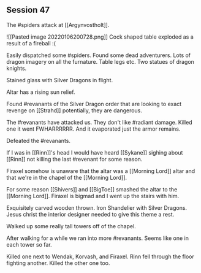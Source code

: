 ## Session 47

The #spiders attack at [[Argynvostholt]].


![[Pasted image 20220106200728.png]]
Cock shaped table exploded as a result of a fireball :(

Easily dispatched some #spiders.
Found some dead adventurers.
Lots of dragon imagery on all the furnature. Table legs etc.
Two statues of dragon knights.

Stained glass with Silver Dragons in flight.

Altar has a rising sun relief.

Found #revanants of the Silver Dragon order that are looking to exact revenge on [[Strahd]] potentially, they are dangerous.

The #revanants have attacked us. They don't like #radiant damage.
Killed one it went FWHARRRRRR. And it evaporated just the armor remains.

Defeated the #revanants.

If I was in [[Rinn]]'s head I would have heard [[Sykane]] sighing about [[Rinn]] not killing the last #revenant for some reason.

Firaxel somehow is unaware that the altar was a [[Morning Lord]] altar and that we're in the chapel of the [[Morning Lord]].

For some reason [[Shivers]] and [[BigToe]] smashed the altar to the [[Morning Lord]]. Firaxel is bigmad and I went up the stairs with him.

Exquisitely carved wooden thrown. Iron Shandelier with Silver Dragons. Jesus christ the interior designer needed to give this theme a rest.

Walked up some really tall towers off of the chapel.

After walking for a while we ran into more #revanants. Seems like one in each tower so far.

Killed one next to Wendak, Korvash, and Firaxel. Rinn fell through the floor fighting another.
Killed the other one too.